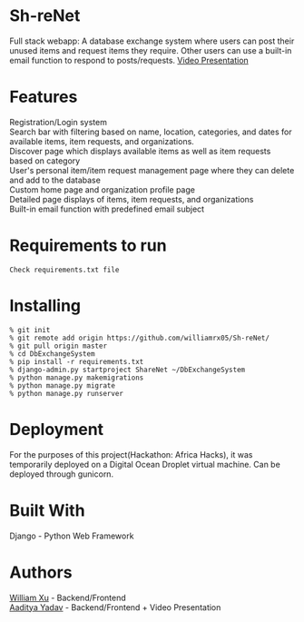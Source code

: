 # Sh-reNet

Full stack webapp: A database exchange system where users can post their unused items and request items they require. Other users can use a built-in email function to respond to posts/requests. 
[Video Presentation](https://www.youtube.com/watch?v=xcVju0oCvbo&feature=youtu.be "ShareNet Presentation")

# Features

Registration/Login system </br>
Search bar with filtering based on name, location, categories, and dates for available items, item requests, and organizations. </br>
Discover page which displays available items as well as item requests based on category </br>
User's personal item/item request management page where they can delete and add to the database </br>
Custom home page and organization profile page </br>
Detailed page displays of items, item requests, and organizations </br>
Built-in email function with predefined email subject </br>

# Requirements to run
```
Check requirements.txt file
```
# Installing
```
% git init
% git remote add origin https://github.com/williamrx05/Sh-reNet/
% git pull origin master
% cd DbExchangeSystem
% pip install -r requirements.txt
% django-admin.py startproject ShareNet ~/DbExchangeSystem
% python manage.py makemigrations
% python manage.py migrate
% python manage.py runserver
```
# Deployment

For the purposes of this project(Hackathon: Africa Hacks), it was temporarily deployed on a Digital Ocean Droplet virtual machine. Can be deployed through gunicorn.

# Built With

Django - Python Web Framework

# Authors

[William Xu](https://github.com/williamrx05 "williamrx05 GitHub Profile") - Backend/Frontend </br>
[Aaditya Yadav](https://github.com/aadityayadav "aadityayadav GitHub Profile") - Backend/Frontend + Video Presentation
